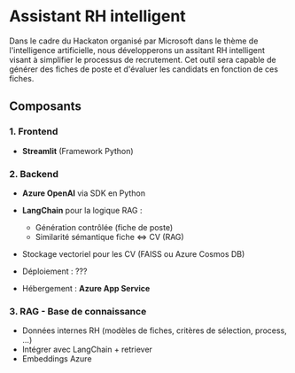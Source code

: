 # Assistant RH intelligent 

Dans le cadre du Hackaton organisé par Microsoft dans le thème de l'intelligence artificielle, nous développerons un assitant RH intelligent visant à simplifier le processus de recrutement. Cet outil sera capable de générer des fiches de poste et d'évaluer les candidats en fonction de ces fiches.

## Composants

### 1. Frontend
- **Streamlit** (Framework Python)

### 2. Backend
- **Azure OpenAI** via SDK en Python
- **LangChain** pour la logique RAG :
    - Génération contrôlée (fiche de poste)
    - Similarité sémantique fiche ⇔ CV (RAG)

- Stockage vectoriel pour les CV (FAISS ou Azure Cosmos DB)
- Déploiement : ???
- Hébergement : **Azure App Service**

### 3. RAG - Base de connaissance
- Données internes RH (modèles de fiches, critères de sélection, process, ...)
- Intégrer avec LangChain + retriever
- Embeddings Azure